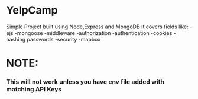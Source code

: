 # YelpCamp

Simple Project built using Node,Express and MongoDB
It covers fields like:
-ejs
-mongoose
-middleware
-authorization
-authentication
-cookies
-hashing passwords
-security
-mapbox

# NOTE: 
### This will not work unless you have env file added with matching API Keys
